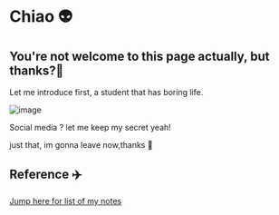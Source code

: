 # Chiao 👽

## You're not welcome to this page actually, but thanks?🤖

Let me introduce first, a student that has boring life.

![image](https://github.com/bridget-cincotta/bridget.github.io/assets/100224620/3027d98b-ea5d-412b-8115-c99a28b235d6)

Social media ? let me keep my secret yeah!

just that, im gonna leave now,thanks 🍃

## Reference ✈️

[Jump here for list of my notes](url)


